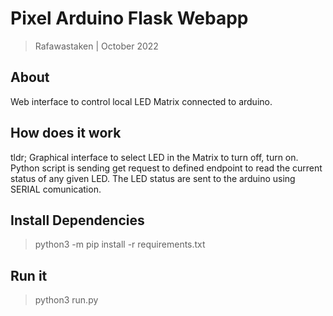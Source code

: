 # Pixel Arduino Flask Webapp

> Rafawastaken | October 2022

## About

Web interface to control local LED Matrix connected to arduino.

## How does it work

tldr; Graphical interface to select LED in the Matrix to turn off, turn on. Python script is sending get request to defined endpoint to read the current status of any given LED. The LED status are sent to the arduino using SERIAL comunication.

## Install Dependencies

> python3 -m pip install -r requirements.txt

## Run it

> python3 run.py
